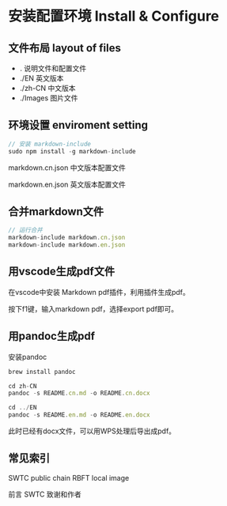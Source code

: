 # 安装配置环境 Install & Configure

## 文件布局 layout of files

* . 说明文件和配置文件
* ./EN 英文版本
* ./zh-CN 中文版本
* ./Images 图片文件

## 环境设置 enviroment setting

```javascript
// 安装 markdown-include
sudo npm install -g markdown-include
```

markdown.cn.json 中文版本配置文件

markdown.en.json 英文版本配置文件

## 合并markdown文件

```javascript
// 运行合并
markdown-include markdown.cn.json
markdown-include markdown.en.json
```

## 用vscode生成pdf文件

在vscode中安装 Markdown pdf插件，利用插件生成pdf。

按下f1键，输入markdown pdf，选择export pdf即可。

## 用pandoc生成pdf

安装pandoc

```javascript
brew install pandoc

cd zh-CN
pandoc -s README.cn.md -o README.cn.docx

cd ../EN
pandoc -s README.en.md -o README.en.docx
```

此时已经有docx文件，可以用WPS处理后导出成pdf。

## 常见索引

SWTC
public chain
RBFT
local image

前言 SWTC 致谢和作者
